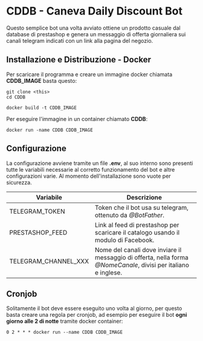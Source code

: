 # CDDB - Caneva Daily Discount Bot

Questo semplice bot una volta avviato ottiene un prodotto casuale dal database di prestashop e genera un messaggio di offerta giornaliera sui canali telegram indicati con un link alla pagina del negozio.

## Installazione e Distribuzione - Docker

Per scaricare il programma e creare un immagine docker chiamata **CDDB_IMAGE** basta questo:

```
git clone <this> 
cd CDDB

docker build -t CDDB_IMAGE
```

Per eseguire l'immagine in un container chiamato **CDDB**:

```
docker run -name CDDB CDDB_IMAGE
```

## Configurazione

La configurazione avviene tramite un file **.env**, al suo interno
sono presenti tutte le variabili necessarie al corretto funzionamento del bot e altre configurazioni varie. Al momento dell'installazione sono vuote per sicurezza.

| Variabile | Descrizione |
| - | - |
| TELEGRAM_TOKEN | Token che il bot usa su telegram, ottenuto da *@BotFather*. |
| PRESTASHOP_FEED | Link al feed di prestashop per scaricare il catalogo usando il modulo di Facebook. |
| TELEGRAM_CHANNEL_XXX | Nome del canali dove inviare il messaggio di offerta, nella forma *@NomeCanale*, divisi per italiano e inglese. |


## Cronjob

Solitamente il bot deve essere eseguito uno volta al giorno, per questo basta creare una regola per cronjob, ad esempio per eseguire il bot **ogni giorno alle 2 di notte** tramite docker container:

```
0 2 * * * docker run --name CDDB CDDB_IMAGE
```